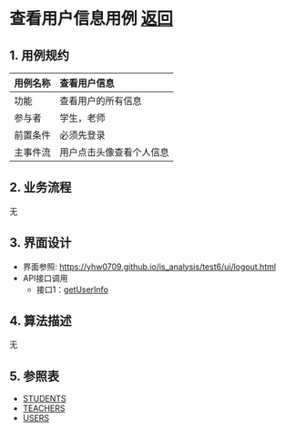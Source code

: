 ﻿
# 查看用户信息用例 [返回](../README.md)
## 1. 用例规约

|用例名称|查看用户信息|
|-------|:-------------|
|功能|查看用户的所有信息|
|参与者|学生，老师|
|前置条件|必须先登录|
|主事件流| 用户点击头像查看个人信息|


## 2. 业务流程
无

## 3. 界面设计
- 界面参照:  https://yhw0709.github.io/is_analysis/test6/ui/logout.html
- API接口调用
    - 接口1：[getUserInfo](../接口/getUserInfo.md)

## 4. 算法描述
无
    
## 5. 参照表
- [STUDENTS](../数据库设计.md/#STUDENTS)
- [TEACHERS](../数据库设计.md/#TEACHERS)
- [USERS](../数据库设计.md/#USERS)
